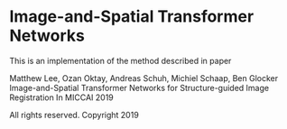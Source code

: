 # Image-and-Spatial Transformer Networks
This is an implementation of the method described in paper

Matthew Lee, Ozan Oktay, Andreas Schuh, Michiel Schaap, Ben Glocker
Image-and-Spatial Transformer Networks for Structure-guided Image Registration
In MICCAI 2019

All rights reserved. Copyright 2019
